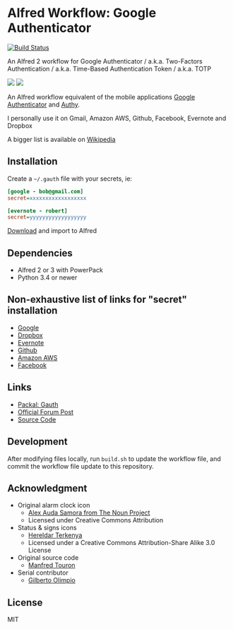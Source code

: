 Alfred Workflow: Google Authenticator
=====================================

[![Build Status](https://travis-ci.org/moul/alfred-workflow-gauth.svg?branch=develop)](https://travis-ci.org/moul/alfred-workflow-gauth)

An Alfred 2 workflow for Google Authenticator / a.k.a. Two-Factors Authentication / a.k.a. Time-Based Authentication Token / a.k.a. TOTP

![](https://raw.github.com/moul/alfred-workflow-gauth/develop/screenshots/anim.gif)
![](https://raw.github.com/moul/alfred-workflow-gauth/develop/screenshots/3.png)

An Alfred workflow equivalent of the mobile applications [Google Authenticator](https://itunes.apple.com/en/app/google-authenticator/id388497605?mt=8) and [Authy](https://www.authy.com).

I personally use it on Gmail, Amazon AWS, Github, Facebook, Evernote and Dropbox

A bigger list is available on [Wikipedia](http://en.wikipedia.org/wiki/Two-step_verification)

Installation
------------

Create a `~/.gauth` file with your secrets, ie:

```ini
[google - bob@gmail.com]
secret=xxxxxxxxxxxxxxxxxx

[evernote - robert]
secret=yyyyyyyyyyyyyyyyyy
```

[Download](https://github.com/moul/alfred-workflow-gauth/raw/master/Google%20Authenticator.alfredworkflow) and import to Alfred

Dependencies
------------

- Alfred 2 or 3 with PowerPack
- Python 3.4 or newer

Non-exhaustive list of links for "secret" installation
------------------------------------------------------

- [Google](http://www.google.com/landing/2step/)
- [Dropbox](https://www.dropbox.com/help/363/en)
- [Evernote](http://blog.evernote.com/blog/2013/05/30/evernotes-three-new-security-features/)
- [Github](https://github.com/blog/1614-two-factor-authentication)
- [Amazon AWS](http://aws.amazon.com/iam/details/mfa/)
- [Facebook](https://www.facebook.com/settings?tab=security)

Links
-----

- [Packal: Gauth](http://www.packal.org/workflow/gauth)
- [Official Forum Post](http://www.alfredforum.com/topic/4062-gauth-google-authenticator-time-based-two-factor-authentication/)
- [Source Code](https://github.com/moul/alfred-workflow-gauth/)

Development
-----------

After modifying files locally, run `build.sh` to update the workflow file, and
commit the workflow file update to this repository.

Acknowledgment
--------------

- Original alarm clock icon
  - [Alex Auda Samora from The Noun Project](http://thenounproject.com/razerk/)
  - Licensed under Creative Commons Attribution
- Status & signs icons
  - [Hereldar Terkenya](http://hereldar.deviantart.com/)
  - Licensed under a Creative Commons Attribution-Share Alike 3.0 License
- Original source code
  - [Manfred Touron](https://github.com/moul)
- Serial contributor
  - [Gilberto Olimpio](https://github.com/golimpio)

License
-------

MIT
